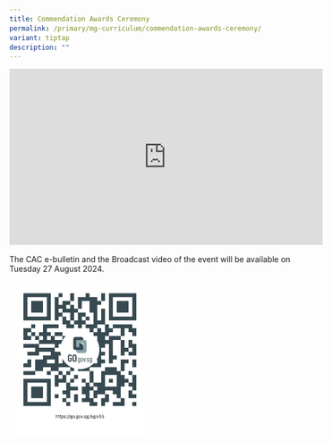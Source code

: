 ```yaml
---
title: Commendation Awards Ceremony
permalink: /primary/mg-curriculum/commendation-awards-ceremony/
variant: tiptap
description: ""
---
```

<p></p>
<div class="iframe-wrapper">
<iframe height="315" width="560" allowfullscreen="true" frameborder="0" src="https://www.youtube.com/embed/Kb5SNRl3dA8?si=fIhnkKhsxCV5ewnq"></iframe>
</div>
<p></p>
<p>The CAC e-bulletin and the Broadcast video of the event will be available
on Tuesday 27 August 2024.</p>
<p></p><a class="isomer-image-wrapper" href="https://file.go.gov.sg/6giv55.pdf"><img style="width: 50%;" height="auto" width="100%" alt="" src="/images/Primary/https___go_gov_sg_6giv55.png"></a>
<p></p>